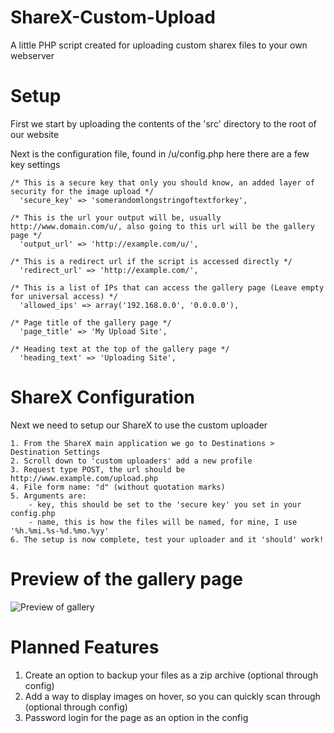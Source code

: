 # ShareX-Custom-Upload
A little PHP script created for uploading custom sharex files to your own webserver

# Setup
First we start by uploading the contents of the 'src' directory to the root of our website

Next is the configuration file, found in /u/config.php here there are a few key settings
```
/* This is a secure key that only you should know, an added layer of security for the image upload */
  'secure_key' => 'somerandomlongstringoftextforkey',

/* This is the url your output will be, usually http://www.domain.com/u/, also going to this url will be the gallery page */
  'output_url' => 'http://example.com/u/',

/* This is a redirect url if the script is accessed directly */
  'redirect_url' => 'http://example.com/',

/* This is a list of IPs that can access the gallery page (Leave empty for universal access) */
  'allowed_ips' => array('192.168.0.0', '0.0.0.0'),

/* Page title of the gallery page */
  'page_title' => 'My Upload Site',

/* Heading text at the top of the gallery page */
  'heading_text' => 'Uploading Site',
```

# ShareX Configuration
Next we need to setup our ShareX to use the custom uploader
```
1. From the ShareX main application we go to Destinations > Destination Settings
2. Scroll down to 'custom uploaders' add a new profile
3. Request type POST, the url should be http://www.example.com/upload.php
4. File form name: "d" (without quotation marks)
5. Arguments are:
    - key, this should be set to the 'secure key' you set in your config.php
    - name, this is how the files will be named, for mine, I use '%h.%mi.%s-%d.%mo.%yy'
6. The setup is now complete, test your uploader and it 'should' work!
```

# Preview of the gallery page
![Preview of gallery](http://jiy.io/22.40.35-07.03.17.png)

# Planned Features
1. Create an option to backup your files as a zip archive (optional through config)
2. Add a way to display images on hover, so you can quickly scan through (optional through config)
3. Password login for the page as an option in the config
